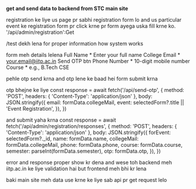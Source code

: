 **get and send data to backend from STC main site**

registration ke liye us page pr sabhi registration form lo and us particular event ke registration form pr click krne pr form ayega uska fill krne ko. '/api/admin/registration':Get

/test dekh lena for proper information how system works

form meh details lelena 
Full Name *
    Enter your full name
College Email *
    your.email@iitp.ac.in
Send OTP btn
Phone Number *
    10-digit mobile number
Course *
    e.g., B.Tech CSE

pehle otp send krna and otp lene ke baad hei form submit krna

otp bhejne ke liye
const response = await fetch('/api/send-otp', {
        method: 'POST',
        headers: { 'Content-Type': 'application/json' },
        body: JSON.stringify({
          email: formData.collegeMail,
          event: selectedForm?.title || 'Event Registration',
        }),
      })

and submit yaha krna
const response = await fetch('/api/admin/registration/responses', {
        method: 'POST',
        headers: { 'Content-Type': 'application/json' },
        body: JSON.stringify({
          forEvent: selectedForm?._id,
          name: formData.name,
          collegeMail: formData.collegeMail,
          phone: formData.phone,
          course: formData.course,
          semester: parseInt(formData.semester),
          otp: formData.otp,
        }),
      })

error and response proper show kr dena and wese toh backend meh iitp.ac.in ke liye validation hai but frontend meh bhi kr lena



baki main site meh data use krne ke liye sab api pr get request lelo